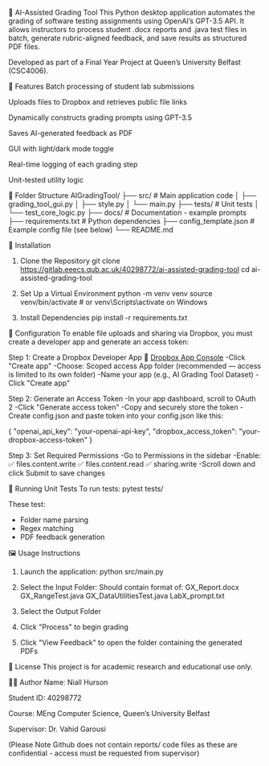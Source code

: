📘 AI-Assisted Grading Tool
This Python desktop application automates the grading of software testing assignments using OpenAI’s GPT-3.5 API. It allows instructors to process student .docx reports and .java test files in batch, generate rubric-aligned feedback, and save results as structured PDF files.

Developed as part of a Final Year Project at Queen’s University Belfast (CSC4006).

🚀 Features
Batch processing of student lab submissions

Uploads files to Dropbox and retrieves public file links

Dynamically constructs grading prompts using GPT-3.5

Saves AI-generated feedback as PDF

GUI with light/dark mode toggle

Real-time logging of each grading step

Unit-tested utility logic

📂 Folder Structure
AIGradingTool/
├── src/                   # Main application code
│   ├── grading_tool_gui.py
│   ├── style.py
│   └── main.py
├── tests/                 # Unit tests
│   └── test_core_logic.py
├── docs/                  # Documentation - example prompts
├── requirements.txt       # Python dependencies
├── config_template.json   # Example config file (see below)
└── README.md              

🔧 Installation
1. Clone the Repository
git clone https://gitlab.eeecs.qub.ac.uk/40298772/ai-assisted-grading-tool
cd ai-assisted-grading-tool

2. Set Up a Virtual Environment
python -m venv venv
source venv/bin/activate  # or venv\Scripts\activate on Windows

3. Install Dependencies
pip install -r requirements.txt


🔑 Configuration
To enable file uploads and sharing via Dropbox, you must create a developer app and generate an access token:

Step 1: Create a Dropbox Developer App
🔗 [Dropbox App Console](https://www.dropbox.com/developers/apps)
-Click "Create app"
-Choose:
    Scoped access
    App folder (recommended — access is limited to its own folder)
-Name your app (e.g., AI Grading Tool Dataset)
-Click "Create app"

Step 2: Generate an Access Token
-In your app dashboard, scroll to OAuth 2
-Click "Generate access token"
-Copy and securely store the token
-Create config.json and paste token into your config.json like this:

{
  "openai_api_key": "your-openai-api-key",
  "dropbox_access_token": "your-dropbox-access-token"
}

Step 3: Set Required Permissions
-Go to Permissions in the sidebar
-Enable:
    ✅ files.content.write
    ✅ files.content.read
    ✅ sharing.write
-Scroll down and click Submit to save changes

🧪 Running Unit Tests
To run tests:
pytest tests/

These test:
- Folder name parsing
- Regex matching
- PDF feedback generation

🖼️ Usage Instructions
1. Launch the application:
python src/main.py

2. Select the Input Folder: 
Should contain format of:
GX_Report.docx
GX_RangeTest.java
GX_DataUtilitiesTest.java
LabX_prompt.txt

3. Select the Output Folder

4. Click "Process" to begin grading

5. Click "View Feedback" to open the folder containing the generated PDFs

📄 License
This project is for academic research and educational use only.

👨‍💻 Author
Name: Niall Hurson

Student ID: 40298772

Course: MEng Computer Science, Queen’s University Belfast

Supervisor: Dr. Vahid Garousi

(Please Note Github does not contain reports/ code files as these are confidential - access must be requested from supervisor)